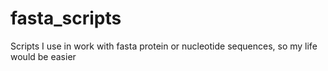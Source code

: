 # fasta_scripts
Scripts I use in work with fasta protein or nucleotide sequences, so my life would be easier
